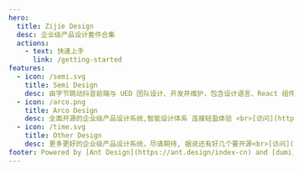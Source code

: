 ```yaml
---
hero:
  title: Zijie Design
  desc: 企业级产品设计套件合集
  actions:
    - text: 快速上手
      link: /getting-started
features:
  - icon: /semi.svg
    title: Semi Design
    desc: 由字节跳动抖音前端与 UED 团队设计、开发并维护，包含设计语言、React 组件、主题等开箱即用的中后台解决方案，帮助设计师与开发者打造高质量产品。<br>[访问](https://semi.design/)
  - icon: /arco.png
    title: Arco Design
    desc: 全面开源的企业级产品设计系统,智能设计体系 连接轻盈体验 <br>[访问](https://arco.design/)
  - icon: /time.svg
    title: Other Design
    desc: 更多更好的企业级产品设计系统，尽请期待, 据说还有好几个要开源<br>[访问](http://zijie.design/)
footer: Powered by [Ant Design](https://ant.design/index-cn) and [dumi](https://d.umijs.org)
---
```


<!-- ## Hello dumi! -->
